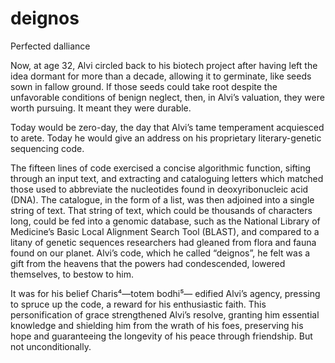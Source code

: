 # deignos
Perfected dalliance

Now, at age 32, Alvi circled back to his biotech project after having left the idea dormant for more than a decade, allowing it to germinate, like seeds sown in fallow ground. If those seeds could take root despite the unfavorable conditions of benign neglect, then, in Alvi’s valuation, they were worth pursuing. It meant they were durable.

Today would be zero-day, the day that Alvi’s tame temperament acquiesced to arete. Today he would give an address on his proprietary literary-genetic sequencing code. 

The fifteen lines of code exercised a concise algorithmic function, sifting through an input text, and extracting and cataloguing letters which matched those used to abbreviate the nucleotides found in deoxyribonucleic acid (DNA). The catalogue, in the form of a list, was then adjoined into a single string of text. That string of text, which could be thousands of characters long, could be fed into a genomic database, such as the National Library of Medicine’s Basic Local Alignment Search Tool (BLAST), and compared to a litany of genetic sequences researchers had gleaned from flora and fauna found on our planet. Alvi’s code, which he called “deignos”, he felt was a gift from the heavens that the powers had condescended, lowered themselves, to bestow to him.

It was for his belief Charis⁴—totem bodhi⁵— edified Alvi’s agency, pressing to spruce up the code, a reward for his enthusiastic faith. This personification of grace strengthened Alvi’s resolve, granting him essential knowledge and shielding him from the wrath of his foes, preserving his hope and guaranteeing the longevity of his peace through friendship. But not unconditionally.
